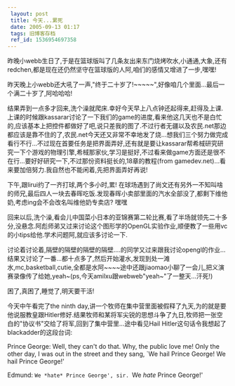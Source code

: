 ```yaml
---
 layout: post
 title: 今天...累死
 date: 2005-09-13 01:17
 tags: 旧博客存档
 ref_id: 1536954697358
---
```

昨晚小webb生日了,于是在篮球版叫了几条友出来东门烧烤吹水,小通通,大象,还有redchen,都是现在还仍然坚守在篮球版的人阿,咱们的感情又增进了一步,嘿嘿!

昨天晚上小webb还大吼了一声,"终于二十岁了!~~~~~",好像咱几个里面...最后一个满二十岁了,阿哈哈哈!



结果弄到一点多才回来,洗个澡就爬床.幸好今天早上八点钟还起得来,赶得及上课.上课的时候跟kassarar讨论了一下我们的game的进度,看来他这几天也不是白忙的,应该基本上把控件都做好了吧,说只差我的图了.不过行者无疆以及农民.net那边都应该是靠不住的了,农民.net今天还又非常不幸地发了烧...想我们三个努力做完成看行不行...不过现在首要任务是把界面弄好,还有就是要让kassarar帮希棫研究研究一下个游戏的物理引擎,希棫那家伙,学习是挺好,不过看来做game方面还是很不在行...要好好研究一下,不过那份资料挺长的,18章的教程(from
gamedev.net)...看来要加倍努力.我自然也不能闲着,先把界面弄好再说!



下午,跟lirui约了一齐打球,两个多小时,累!
在球场遇到了尚文还有另外一不知叫啥的师兄,最后四人一块去春晖吃饭.发现春晖小卖部里面的汽水全部没了,都剩下维他奶,考虑ing会不会改名叫维他奶专卖店? 嘿嘿



回来以后,洗个澡,看会儿中国菜小日本的亚锦赛第二轮比赛,看了半场就领先二十多分,没悬念.阿彪师弟又过来讨论这个图形学的OpenGL实验作业,顺便教了一些用vc的小tips给他.学术问题阿,就应该多讨论一下.



讨论着讨论着,隔壁的隔壁的隔壁的隔壁....的同学又过来跟我讨论opengl的作业...结果又讨论了一番...都十点多了,然后开始灌水,发现到处一滩水,mc,basketball,cutie,全都是水阿~~~~途中还跟jiaomao小聊了一会儿,把义演赛录像传了给她,yeah~(ps,今天amilxu跟webweb"yeah~"了一整天...汗死!)



困了,真困了,睡觉了,明天要干活!



今天中午看完了the ninth
day,讲一个牧师在集中营里面被假释了九天,为的就是要他说服教皇跟Hitler修好.结果牧师和某将军尖锐的思想斗争了九日,牧师把一张空白的"协议书"交给了将军,回到了集中营里...途中看见Hail
Hitler这句话令我想起了blackadder的这段台词:

Prince George: Well, they can't do that. Why, the public love me! Only the
other day, I was out in the street and they sang, `We hail Prince George! We
hail Prince George!'

Edmund: `We *hate* Prince George', sir. `We *hate* Prince George!'



